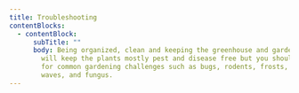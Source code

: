 ```yaml
---
title: Troubleshooting
contentBlocks:
  - contentBlock:
      subTitle: ""
      body: Being organized, clean and keeping the greenhouse and garden maintained
        will keep the plants mostly pest and disease free but you should lookout
        for common gardening challenges such as bugs, rodents, frosts, heat
        waves, and fungus.
---
```

